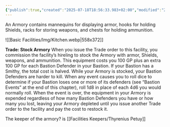```yaml
---
{"publish":true,"created":"2025-07-18T18:56:33.983+02:00","modified":"2025-07-18T17:54:19.217+02:00","cssclasses":""}
---
```


An Armory contains mannequins for displaying armor, hooks for holding Shields, racks for storing weapons, and chests for holding ammunition.

![[Basic Facilities/Img/Kitchen.webp|558x372]]

**Trade: Stock Armory** When you issue the Trade order to this facility, you commission the facility’s hireling to stock the Armory with armor, Shields, weapons, and ammunition. This equipment costs you 100 GP plus an extra 100 GP for each Bastion Defender in your Bastion. If your Bastion has a Smithy, the total cost is halved.
While your Armory is stocked, your Bastion Defenders are harder to kill. When any event causes you to roll dice to determine if your Bastion loses one or more of its defenders (see “Bastion Events” at the end of this chapter), roll 1d8 in place of each 4d6 you would normally roll. When the event is over, the equipment in your Armory is expended regardless of how many Bastion Defenders you have or how many you lost, leaving your Armory depleted until you issue another Trade order to the facility and pay the cost to restock it. 

The keeper of the armory? is [[Facilities Keepers/Thyrenius Petuy]]